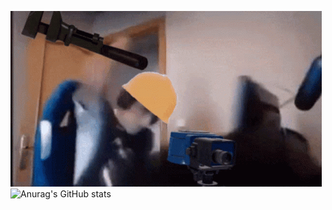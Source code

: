 ![enginear](tenor.gif)
<br>
![Anurag's GitHub stats](https://github-readme-stats.vercel.app/api?username=ehnoah&show_icons=true&theme=dracula)
